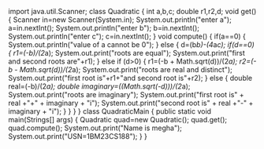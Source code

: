 import java.util.Scanner;
class Quadratic
{
int a,b,c;
double r1,r2,d;
void get()
{
Scanner in=new Scanner(System.in);
System.out.println("enter a");
a=in.nextInt();
System.out.println("enter b");
b=in.nextInt();
System.out.println("enter c");
c=in.nextInt();
}
void compute()
{
if(a==0)
{
System.out.println("value of a cannot be 0");
}
else
{
d=(b*b)-(4*a*c);
if(d==0)
{
r1=(-b)/(2*a);
System.out.print("roots are equal");
System.out.print("first and second roots are"+r1);
}
else if (d>0)
{
r1=(-b + Math.sqrt(d))/(2*a);
r2=(-b - Math.sqrt(d))/(2*a);
System.out.print("roots are real and distinct");
System.out.print("first root is"+r1+"and second root is"+r2);
}
else
{
double real=(-b)/(2*a);
double imaginary=((Math.sqrt(-d)))/(2*a);
System.out.print("roots are imaginary");
System.out.print("first root is" + real +"+" + imaginary + "i");
System.out.print("second root is" + real +"-" + imaginary + "i");
}
}
}
}
class QuadraticMain
{
public static void main(Strings[] args)
{
Quadratic quad=new Quadratic();
quad.get();
quad.compute();
System.out.print("Name is megha");
System.out.print("USN=1BM23CS188");
}
}

